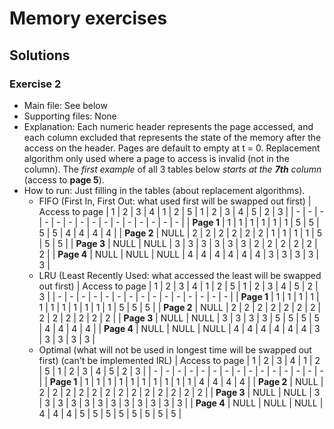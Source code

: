 # Memory exercises

## Solutions

### Exercise 2
* Main file: See below
* Supporting files: None
* Explanation: Each numeric header represents the page accessed, and each column excluded that represents the state of the memory after the access on the header. Pages are default to empty at t = 0. Replacement algorithm only used where a page to access is invalid (not in the column). The *first example* of all 3 tables below *starts at the __7th__ column* (access to __page 5__).
* How to run: Just filling in the tables (about replacement algorithms).
  * FIFO (First In, First Out: what used first will be swapped out first)
    | Access to page | 1 | 2 | 3 | 4 | 1 | 2 | 5 | 1 | 2 | 3 | 4 | 5 | 2 | 3 |
    | - | - | - | - | - | - | - | - | - | - | - | - | - | - | - |
    | **Page 1** | 1 | 1 | 1 | 1 | 1 | 1 | 5 | 5 | 5 | 5 | 4 | 4 | 4 | 4 |
    | **Page 2** | NULL | 2 | 2 | 2 | 2 | 2 | 2 | 1 | 1 | 1 | 1 | 5 | 5 | 5 |
    | **Page 3** | NULL | NULL | 3 | 3 | 3 | 3 | 3 | 3 | 2 | 2 | 2 | 2 | 2 | 2 |
    | **Page 4** | NULL | NULL | NULL | 4 | 4 | 4 | 4 | 4 | 4 | 3 | 3 | 3 | 3 | 3 |
  * LRU (Least Recently Used: what accessed the least will be swapped out first)
    | Access to page | 1 | 2 | 3 | 4 | 1 | 2 | 5 | 1 | 2 | 3 | 4 | 5 | 2 | 3 |
    | - | - | - | - | - | - | - | - | - | - | - | - | - | - | - |
    | **Page 1** | 1 | 1 | 1 | 1 | 1 | 1 | 1 | 1 | 1 | 1 | 1 | 5 | 5 | 5 |
    | **Page 2** | NULL | 2 | 2 | 2 | 2 | 2 | 2 | 2 | 2 | 2 | 2 | 2 | 2 | 2 |
    | **Page 3** | NULL | NULL | 3 | 3 | 3 | 3 | 5 | 5 | 5 | 5 | 4 | 4 | 4 | 4 |
    | **Page 4** | NULL | NULL | NULL | 4 | 4 | 4 | 4 | 4 | 4 | 3 | 3 | 3 | 3 | 3 |
  * Optimal (what will not be used in longest time will be swapped out first) (can't be implemented IRL)
    | Access to page | 1 | 2 | 3 | 4 | 1 | 2 | 5 | 1 | 2 | 3 | 4 | 5 | 2 | 3 |
    | - | - | - | - | - | - | - | - | - | - | - | - | - | - | - |
    | **Page 1** | 1 | 1 | 1 | 1 | 1 | 1 | 1 | 1 | 1 | 1 | 4 | 4 | 4 | 4 |
    | **Page 2** | NULL | 2 | 2 | 2 | 2 | 2 | 2 | 2 | 2 | 2 | 2 | 2 | 2 | 2 |
    | **Page 3** | NULL | NULL | 3 | 3 | 3 | 3 | 3 | 3 | 3 | 3 | 3 | 3 | 3 | 3 |
    | **Page 4** | NULL | NULL | NULL | 4 | 4 | 4 | 5 | 5 | 5 | 5 | 5 | 5 | 5 | 5 |
